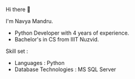 Hi there 👋

I'm Navya Mandru.

- Python Developer with 4 years of experience.
- Bachelor's in CS from IIIT Nuzvid.

Skill set :
- Languages : Python
- Database Technologies : MS SQL Server
